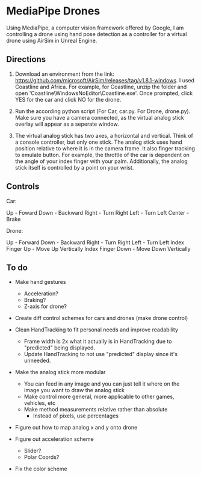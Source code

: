 # MediaPipe Drones
Using MediaPipe, a computer vision framework offered by Google, I am controlling a drone using hand pose detection as a controller for a virtual drone using AirSim in Unreal Engine.

## Directions

1. Download an environment from the link: https://github.com/microsoft/AirSim/releases/tag/v1.8.1-windows. I used Coastline and Africa. For example, for Coastline, unzip the folder and open 'Coastline\WindowsNoEditor\Coastline.exe'. Once prompted, click YES for the car and click NO for the drone.

2. Run the according python script (For Car, car.py. For Drone, drone.py). Make sure you have a camera connected, as the virtual analog stick overlay will appear as a seperate window.

3. The virtual analog stick has two axes, a horizontal and vertical. Think of a console controller, but only one stick. The analog stick uses hand position relative to where it is in the camera frame. It also finger tracking to emulate button. For example, the throttle of the car is dependent on the angle of your index finger with your palm. Additionally, the analog stick itself is controlled by a point on your wrist.

## Controls

Car:

Up - Foward
Down - Backward
Right - Turn Right
Left - Turn Left
Center - Brake

Drone:

Up - Forward
Down - Backward
Right - Turn Right
Left - Turn Left
Index Finger Up - Move Up Vertically
Index Finger Down - Move Down Vertically

## To do
- Make hand gestures
    - Acceleration?
    - Braking?
    - Z-axis for drone?
- Create diff control schemes for cars and drones (make drone control)
- Clean HandTracking to fit personal needs and improve readability
    - Frame width is 2x what it actually is in HandTracking due to "predicted"
    being displayed.
    - Update HandTracking to not use "predicted" display since it's unneeded.
- Make the analog stick more modular
    - You can feed in any image and you can just tell it where on the image you want to draw the analog stick
    - Make control more general, more applicable to other games, vehicles, etc
    - Make method measurements relative rather than absolute
        - Instead of pixels, use percentages
- Figure out how to map analog x and y onto drone
- Figure out acceleration scheme
    - Slider?
    - Polar Coords?    

- Fix the color scheme
